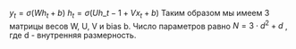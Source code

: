 $y_t = \sigma(Wh_t + b)$
$h_t = \sigma(U h\_{t-1} + V x_t + b)$
Таким образом мы имеем 3 матрицы весов W, U, V и bias b. Число параметров равно $N = 3 \cdot d^2 + d$ , где d - внутренняя размерность.
